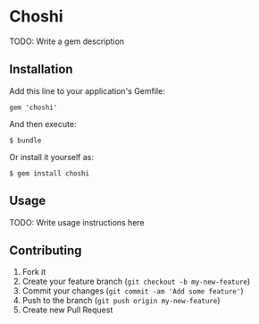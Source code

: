 # Choshi

TODO: Write a gem description

## Installation

Add this line to your application's Gemfile:

    gem 'choshi'

And then execute:

    $ bundle

Or install it yourself as:

    $ gem install choshi

## Usage

TODO: Write usage instructions here

## Contributing

1. Fork it
2. Create your feature branch (`git checkout -b my-new-feature`)
3. Commit your changes (`git commit -am 'Add some feature'`)
4. Push to the branch (`git push origin my-new-feature`)
5. Create new Pull Request

